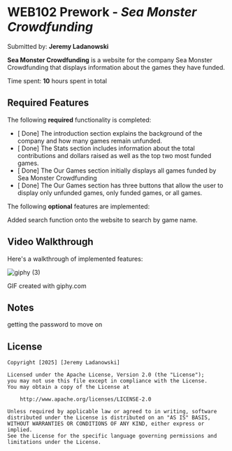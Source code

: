 # WEB102 Prework - *Sea Monster Crowdfunding*

Submitted by: **Jeremy Ladanowski**

**Sea Monster Crowdfunding** is a website for the company Sea Monster Crowdfunding that displays information about the games they have funded.

Time spent: **10** hours spent in total

## Required Features

The following **required** functionality is completed:

* [ Done] The introduction section explains the background of the company and how many games remain unfunded.
* [ Done] The Stats section includes information about the total contributions and dollars raised as well as the top two most funded games.
* [ Done] The Our Games section initially displays all games funded by Sea Monster Crowdfunding
* [ Done] The Our Games section has three buttons that allow the user to display only unfunded games, only funded games, or all games.

The following **optional** features are implemented:

Added search function onto the website to search by game name.

## Video Walkthrough

Here's a walkthrough of implemented features:

![giphy (3)](https://github.com/user-attachments/assets/00653346-6579-4065-aa92-3d9457b636db)



GIF created with giphy.com
<!-- Recommended tools:
[Kap](https://getkap.co/) for macOS
[ScreenToGif](https://www.screentogif.com/) for Windows
[peek](https://github.com/phw/peek) for Linux. -->

## Notes
getting the password to move on

## License

    Copyright [2025] [Jeremy Ladanowski]

    Licensed under the Apache License, Version 2.0 (the "License");
    you may not use this file except in compliance with the License.
    You may obtain a copy of the License at

        http://www.apache.org/licenses/LICENSE-2.0

    Unless required by applicable law or agreed to in writing, software
    distributed under the License is distributed on an "AS IS" BASIS,
    WITHOUT WARRANTIES OR CONDITIONS OF ANY KIND, either express or implied.
    See the License for the specific language governing permissions and
    limitations under the License.
